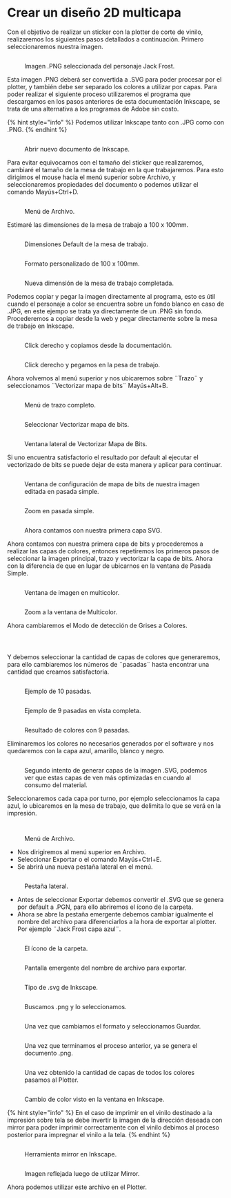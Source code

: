 # Crear un diseño 2D multicapa

Con el objetivo de realizar un sticker con la plotter de corte de vinilo, realizaremos los siguientes pasos detallados a continuación. Primero seleccionaremos nuestra imagen.

<figure><img src="../../.gitbook/assets/imagen_2023-11-04_203213350.png" alt=""><figcaption><p>Imagen .PNG seleccionada del personaje Jack Frost.</p></figcaption></figure>



Esta imagen .PNG deberá ser convertida a .SVG para poder procesar por el plotter, y también debe ser separado los colores a utilizar por capas. Para poder realizar el siguiente proceso utilizaremos el programa que descargamos en los pasos anteriores de esta documentación Inkscape, se trata de una alternativa a los programas de Adobe sin costo.

{% hint style="info" %}
Podemos utilizar Inkscape tanto con .JPG como con .PNG.
{% endhint %}

<figure><img src="../../.gitbook/assets/imagen_2023-11-04_203225518.png" alt=""><figcaption><p>Abrir nuevo documento de Inkscape.</p></figcaption></figure>

Para evitar equivocarnos con el tamaño del sticker que realizaremos, cambiaré el tamaño de la mesa de trabajo en la que trabajaremos. Para esto dirigimos el mouse hacia el menú superior sobre Archivo, y seleccionaremos propiedades del documento o podemos utilizar el comando Mayús+Ctrl+D.

<figure><img src="../../.gitbook/assets/image (8).png" alt=""><figcaption><p>Menú de Archivo.</p></figcaption></figure>

Estimaré las dimensiones de la mesa de trabajo a 100 x 100mm.

<div>

<figure><img src="../../.gitbook/assets/imagen_2023-11-04_203734019.png" alt=""><figcaption><p>Dimensiones Default de la mesa de trabajo.</p></figcaption></figure>

 

<figure><img src="../../.gitbook/assets/imagen_2023-11-04_203744600.png" alt=""><figcaption><p>Formato personalizado de 100 x 100mm.</p></figcaption></figure>

</div>

<figure><img src="../../.gitbook/assets/imagen_2023-11-04_203755292.png" alt=""><figcaption><p>Nueva dimensión de la mesa de trabajo completada.</p></figcaption></figure>

Podemos copiar y pegar la imagen directamente al programa, esto es útil cuando el personaje a color se encuentra sobre un fondo blanco en caso de .JPG, en este ejempo se trata ya directamente de un .PNG sin fondo. Procederemos a copiar desde la web y pegar directamente sobre la mesa de trabajo en Inkscape.

<figure><img src="../../.gitbook/assets/imagen_2023-11-04_203847064.png" alt=""><figcaption><p>Click derecho y copiamos desde la documentación.</p></figcaption></figure>

<figure><img src="../../.gitbook/assets/imagen_2023-11-04_203857356.png" alt=""><figcaption><p>Click derecho y pegamos en la pesa de trabajo.</p></figcaption></figure>

Ahora volvemos al menú superior y nos ubicaremos sobre ¨Trazo¨ y seleccionamos ¨Vectorizar mapa de bits¨ Mayús+Alt+B.

<div>

<figure><img src="../../.gitbook/assets/imagen_2023-11-04_203930573.png" alt=""><figcaption><p>Menú de trazo completo.</p></figcaption></figure>

 

<figure><img src="../../.gitbook/assets/imagen_2023-11-04_203940844.png" alt=""><figcaption><p>Seleccionar Vectorizar mapa de bits.</p></figcaption></figure>

</div>

<figure><img src="../../.gitbook/assets/imagen_2023-11-04_203952145.png" alt=""><figcaption><p>Ventana lateral de Vectorizar Mapa de Bits.</p></figcaption></figure>

Si uno encuentra satisfactorio el resultado por default al ejecutar el vectorizado de bits se puede dejar de esta manera y aplicar para continuar.

<div>

<figure><img src="../../.gitbook/assets/imagen_2023-11-04_204121724.png" alt=""><figcaption><p>Ventana de configuración de mapa de bits de nuestra imagen editada en pasada simple.</p></figcaption></figure>

 

<figure><img src="../../.gitbook/assets/imagen_2023-11-04_204134233.png" alt=""><figcaption><p>Zoom en pasada simple.</p></figcaption></figure>

</div>

<figure><img src="../../.gitbook/assets/imagen_2023-11-04_204146538.png" alt=""><figcaption><p>Ahora contamos con nuestra primera capa SVG.</p></figcaption></figure>

Ahora contamos con nuestra primera capa de bits y procederemos a realizar las capas de colores, entonces repetiremos los primeros pasos de seleccionar la imagen principal, trazo y vectorizar la capa de bits. Ahora con la diferencia de que en lugar de ubicarnos en la ventana de Pasada Simple.

<div>

<figure><img src="../../.gitbook/assets/imagen_2023-11-04_204157171.png" alt=""><figcaption><p>Ventana de imagen en multicolor.</p></figcaption></figure>

 

<figure><img src="../../.gitbook/assets/imagen_2023-11-04_204207787.png" alt=""><figcaption><p>Zoom a la ventana de Multicolor.</p></figcaption></figure>

</div>

Ahora cambiaremos el Modo de detección de Grises a Colores.

<div>

<figure><img src="../../.gitbook/assets/imagen_2023-11-04_204221979.png" alt=""><figcaption></figcaption></figure>

 

<figure><img src="../../.gitbook/assets/imagen_2023-11-04_204233076.png" alt=""><figcaption></figcaption></figure>

 

<figure><img src="../../.gitbook/assets/imagen_2023-11-04_204245156.png" alt=""><figcaption></figcaption></figure>

</div>

Y debemos seleccionar la cantidad de capas de colores que generaremos, para ello cambiaremos los números de ¨pasadas¨ hasta encontrar una cantidad que creamos satisfactoria.

<div>

<figure><img src="../../.gitbook/assets/imagen_2023-11-04_204316579.png" alt=""><figcaption><p>Ejemplo de 10 pasadas.</p></figcaption></figure>

 

<figure><img src="../../.gitbook/assets/imagen_2023-11-04_204326146.png" alt=""><figcaption><p>Ejemplo de 9 pasadas en vista completa.</p></figcaption></figure>

 

<figure><img src="../../.gitbook/assets/imagen_2023-11-04_204335716.png" alt=""><figcaption><p>Resultado de colores con 9 pasadas.</p></figcaption></figure>

</div>

Eliminaremos los colores no necesarios generados por el software y nos quedaremos con la capa azul, amarillo, blanco y negro.

<figure><img src="../../.gitbook/assets/imagen_2023-11-04_204350932.png" alt=""><figcaption><p>Segundo intento de generar capas de la imagen .SVG, podemos ver que estas capas de ven más optimizadas en cuando al consumo del material.</p></figcaption></figure>

Seleccionaremos cada capa por turno, por ejemplo seleccionamos la capa azul, lo ubicaremos en la mesa de trabajo, que delimita lo que se verá en la impresión.

<figure><img src="../../.gitbook/assets/imagen_2023-11-04_204519762.png" alt=""><figcaption></figcaption></figure>

<figure><img src="../../.gitbook/assets/imagen_2023-11-04_204528691.png" alt=""><figcaption><p>Menú de Archivo.</p></figcaption></figure>

* Nos dirigiremos al menú superior en Archivo.
* Seleccionar Exportar o el comando Mayús+Ctrl+E.
* Se abrirá una nueva pestaña lateral en el menú.

<figure><img src="../../.gitbook/assets/imagen_2023-11-04_204554339.png" alt=""><figcaption><p>Pestaña lateral.</p></figcaption></figure>

* Antes de seleccionar Exportar debemos convertir el .SVG que se genera por default a .PGN, para ello abriremos el ícono de la carpeta.
* Ahora se abre la pestaña emergente debemos cambiar igualmente el nombre del archivo para diferenciarlos a la hora de exportar al plotter. Por ejemplo ¨Jack Frost capa azul¨.

<figure><img src="../../.gitbook/assets/image (1) (1) (1) (1).png" alt=""><figcaption><p>El ícono de la carpeta.</p></figcaption></figure>

<figure><img src="../../.gitbook/assets/imagen_2023-11-04_204840593.png" alt=""><figcaption><p>Pantalla emergente del nombre de archivo para exportar.</p></figcaption></figure>

<figure><img src="../../.gitbook/assets/imagen_2023-11-04_204855281.png" alt=""><figcaption><p>Tipo de .svg de Inkscape.</p></figcaption></figure>

<figure><img src="../../.gitbook/assets/imagen_2023-11-04_204910200.png" alt=""><figcaption><p>Buscamos .png y lo seleccionamos.</p></figcaption></figure>

<figure><img src="../../.gitbook/assets/imagen_2023-11-04_204921149.png" alt=""><figcaption><p>Una vez que cambiamos el formato y seleccionamos Guardar.</p></figcaption></figure>

<figure><img src="../../.gitbook/assets/imagen_2023-11-04_204932851.png" alt=""><figcaption><p>Una vez que terminamos el proceso anterior, ya se genera el documento .png. </p></figcaption></figure>

<figure><img src="../../.gitbook/assets/imagen_2023-11-04_205047439.png" alt=""><figcaption><p>Una vez obtenido la cantidad de capas de todos los colores pasamos al Plotter.</p></figcaption></figure>

<figure><img src="../../.gitbook/assets/imagen_2023-11-04_205102849.png" alt=""><figcaption><p>Cambio de color visto en la ventana en Inkscape.</p></figcaption></figure>

{% hint style="info" %}
En el caso de imprimir en el vinilo destinado a la impresión sobre tela se debe invertir la imagen de la dirección deseada con mirror para poder imprimir correctamente con el vinilo debimos al proceso posterior para impregnar el vinilo a la tela.&#x20;
{% endhint %}

<div>

<figure><img src="../../.gitbook/assets/imagen_2023-11-04_205120156.png" alt=""><figcaption><p>Herramienta mirror en Inkscape. </p></figcaption></figure>

 

<figure><img src="../../.gitbook/assets/imagen_2023-11-04_205132536.png" alt=""><figcaption><p>Imagen reflejada luego de utilizar Mirror.</p></figcaption></figure>

</div>

Ahora podemos utilizar este archivo en el Plotter.
